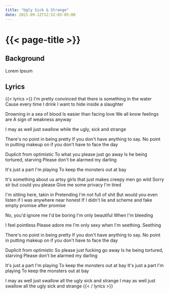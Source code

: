 ```yaml
---
title: "Ugly Sick & Strange"
date: 2021-09-12T12:52:03-05:00
---
```

# {{< page-title >}}

## Background
Lorem Ipsum

## Lyrics
{{< lyrics >}}
I'm pretty convinced
that there is something in the water
Cause every time I drink
I want to hide inside a slaughter

Drowning in a sea of blood
Is easier than facing love
We all know feelings are
A sign of weakness anyway

I may as well just swallow
while the ugly, sick and strange

There's no point in being pretty
If you don't have anything to say.
No point in putting makeup on
if you don't have to face the day

Duplicit from optimistic
To what you please just go away
Is he being tortured, starving
Please don't be alarmed my darling

It's just a part I'm playing
To keep the monsters out at bay

It's something about us artsy girls
that just makes creepy men go wild
Sorry sir but could you please
Give me some privacy I'm tired

I'm sitting here, takin in
Pretending I'm not full of shit
But would you even listen
if I was anywhere near honest
If I didn't lie and scheme and fake
empty promise after promise

No, you'd ignore me
I'd be boring
I'm only beautiful
When I'm bleeding

I feel pointless
Please adore me
I'm only sexy when I'm seething.
Seething

There's no point in being pretty
If you don't have anything to say.
No point in putting makeup on
if you don't have to face the day

Duplicit from optimistic
So please just fucking go away
Is he being tortured, starving
Please don't be alarmed my darling

It's just a part I'm playing
To keep the monsters out at bay
It's just a part I'm playing
To keep the monsters out at bay

I may as well just swallow
all the ugly sick and strange
I may as well just swallow
all the ugly sick and strange
{{< / lyrics >}}
